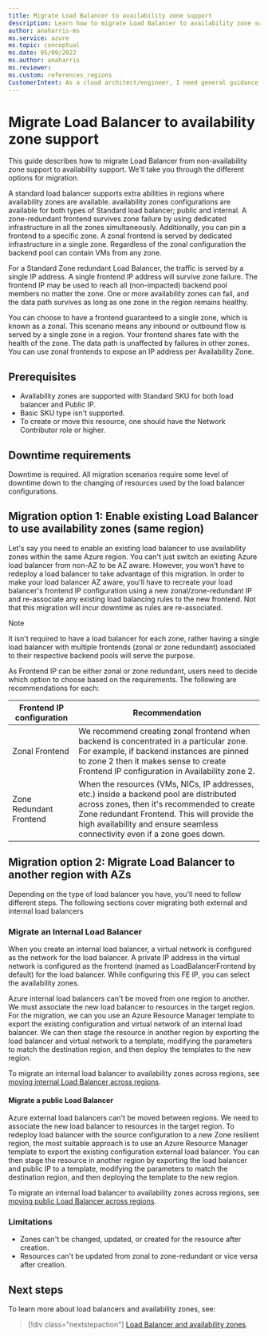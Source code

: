 ```yaml
---
title: Migrate Load Balancer to availability zone support 
description: Learn how to migrate Load Balancer to availability zone support.
author: anaharris-ms
ms.service: azure
ms.topic: conceptual
ms.date: 05/09/2022
ms.author: anaharris
ms.reviewer: 
ms.custom: references_regions
CustomerIntent: As a cloud architect/engineer, I need general guidance on migrating load balancers to using availability zones.
---
```

<!-- CHANGE AUTHOR BEFORE PUBLISH -->

# Migrate Load Balancer to availability zone support
 
This guide describes how to migrate Load Balancer from non-availability zone support to availability support. We'll take you through the different options for migration.

A standard load balancer supports extra abilities in regions where availability zones are available. availability zones configurations are available for both types of Standard load balancer; public and internal. A zone-redundant frontend survives zone failure by using dedicated infrastructure in all the zones simultaneously. Additionally, you can pin a frontend to a specific zone. A zonal frontend is served by dedicated infrastructure in a single zone. Regardless of the zonal configuration the backend pool can contain VMs from any zone.

For a Standard Zone redundant Load Balancer, the traffic is served by a single IP address. A single frontend IP address will survive zone failure. The frontend IP may be used to reach all (non-impacted) backend pool members no matter the zone. One or more availability zones can fail, and the data path survives as long as one zone in the region remains healthy.

You can choose to have a frontend guaranteed to a single zone, which is known as a zonal. This scenario means any inbound or outbound flow is served by a single zone in a region. Your frontend shares fate with the health of the zone. The data path is unaffected by failures in other zones. You can use zonal frontends to expose an IP address per Availability Zone.

## Prerequisites
- Availability zones are supported with Standard SKU for both load balancer and Public IP. 
- Basic SKU type isn't supported. 
- To create or move this resource, one should have the Network Contributor role or higher.

## Downtime requirements

Downtime is required. All migration scenarios require some level of downtime down to the changing of resources used by the load balancer configurations.
## Migration option 1: Enable existing Load Balancer to use availability zones (same region)

Let's say you need to enable an existing load balancer to use availability zones within the same Azure region. You can't just switch an existing Azure load balancer from non-AZ to be AZ aware. However, you won't have to redeploy a load balancer to take advantage of this migration. In order to make your load balancer AZ aware, you'll have to recreate your load balancer's frontend IP configuration using a new zonal/zone-redundant IP and re-associate any existing load balancing rules to the new frontend. Not that this migration will incur downtime as rules are re-associated.

> [!NOTE]
> It isn't required to have a load balancer for each zone, rather having a single load balancer with multiple frontends (zonal or zone redundant) associated to their respective backend pools will serve the purpose. 

As Frontend IP can be either zonal or zone redundant, users need to decide which option to choose based on the requirements. The following are recommendations for each:

| **Frontend IP configuration** | **Recommendation** |
| ----- | ----- |
|Zonal Frontend | We recommend creating zonal frontend when backend is concentrated in a particular zone. For example, if backend instances are pinned to zone 2 then it makes sense to create Frontend IP configuration in Availability zone 2. |
| Zone Redundant Frontend | When the resources (VMs, NICs, IP addresses, etc.) inside a backend pool are distributed across zones, then it's recommended to create Zone redundant Frontend. This will provide the high availability and ensure seamless connectivity even if a zone goes down. |

## Migration option 2: Migrate Load Balancer to another region with AZs

Depending on the type of load balancer you have, you'll need to follow different steps. The following sections cover migrating both external and internal load balancers
### Migrate an Internal Load Balancer

When you create an internal load balancer, a virtual network is configured as the network for the load balancer. A private IP address in the virtual network is configured as the frontend (named as LoadBalancerFrontend by default) for the load balancer. While configuring this FE IP, you can select the availability zones.

Azure internal load balancers can't be moved from one region to another. We must associate the new load balancer to resources in the target region. For the migration, we can you use an Azure Resource Manager template to export the existing configuration and virtual network of an internal load balancer. We can then stage the resource in another region by exporting the load balancer and virtual network to a template, modifying the parameters to match the destination region, and then deploy the templates to the new region.

To migrate an internal load balancer to availability zones across regions, see [moving internal Load Balancer across regions](../load-balancer/move-across-regions-internal-load-balancer-portal.md).

#### Migrate a public Load Balancer 

Azure external load balancers can't be moved between regions. We need to associate the new load balancer to resources in the target region.
To redeploy load balancer with the source configuration to a new Zone resilient region, the most suitable approach is to use an Azure Resource Manager template to export the existing configuration external load balancer. You can then stage the resource in another region by exporting the load balancer and public IP to a template, modifying the parameters to match the destination region, and then deploying the template to the new region. 

To migrate an internal load balancer to availability zones across regions, see [moving public Load Balancer across regions](../load-balancer/move-across-regions-external-load-balancer-portal.md).

### Limitations
- Zones can't be changed, updated, or created for the resource after creation.
- Resources can't be updated from zonal to zone-redundant or vice versa after creation.

## Next steps

 To learn more about load balancers and availability zones, see:
 
> [!div class="nextstepaction"]
> [Load Balancer and availability zones](../load-balancer/load-balancer-standard-availability-zones.md).
